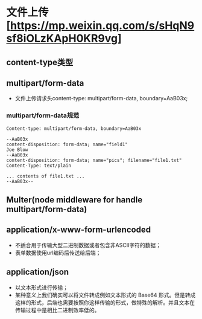 # 文件上传[https://mp.weixin.qq.com/s/sHqN9sf8iOLzKApH0KR9vg]
## content-type类型
## multipart/form-data
* 文件上传请求头content-type: multipart/form-data, boundary=AaB03x;
### multipart/form-data规范
````
Content-type: multipart/form-data, boundary=AaB03x

--AaB03x
content-disposition: form-data; name="field1"
Joe Blow
--AaB03x
content-disposition: form-data; name="pics"; filename="file1.txt"
Content-Type: text/plain

... contents of file1.txt ...
--AaB03x--
````

## Multer(node middleware for handle multipart/form-data)

## application/x-www-form-urlencoded
* 不适合用于传输大型二进制数据或者包含非ASCII字符的数据；
* 表单数据使用url编码后传送给后端；

## application/json
* 以文本形式进行传输；
* 某种意义上我们确实可以将文件转成例如文本形式的 Base64 形式。但是转成这样的形式，后端也需要按照你这样传输的形式，做特殊的解析。并且文本在传输过程中是相比二进制效率低的。